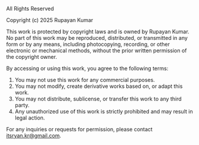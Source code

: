 All Rights Reserved

Copyright (c) 2025 Rupayan Kumar

This work is protected by copyright laws and is owned by Rupayan Kumar. No part of this work may be reproduced, distributed, or transmitted in any form or by any means, including photocopying, recording, or other electronic or mechanical methods, without the prior written permission of the copyright owner.

By accessing or using this work, you agree to the following terms:
1. You may not use this work for any commercial purposes.
2. You may not modify, create derivative works based on, or adapt this work.
3. You may not distribute, sublicense, or transfer this work to any third party.
4. Any unauthorized use of this work is strictly prohibited and may result in legal action.

For any inquiries or requests for permission, please contact itsryan.kr@gmail.com.
